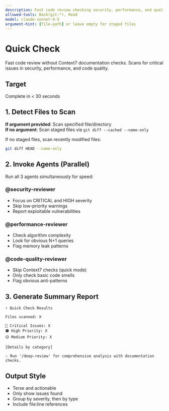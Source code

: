 ```yaml
---
description: Fast code review checking security, performance, and quality
allowed-tools: Bash(git:*), Read
model: claude-sonnet-4-5
argument-hint: [file-path] or leave empty for staged files
---
```


# Quick Check

Fast code review without Context7 documentation checks. Scans for critical issues in security, performance, and code quality.

## Target

Complete in < 30 seconds

## 1. Detect Files to Scan

**If argument provided**: Scan specified file/directory  
**If no argument**: Scan staged files via `git diff --cached --name-only`

If no staged files, scan recently modified files:
```bash
git diff HEAD --name-only
```

## 2. Invoke Agents (Parallel)

Run all 3 agents simultaneously for speed:

### @security-reviewer
- Focus on CRITICAL and HIGH severity
- Skip low-priority warnings
- Report exploitable vulnerabilities

### @performance-reviewer
- Check algorithm complexity
- Look for obvious N+1 queries
- Flag memory leak patterns

### @code-quality-reviewer
- Skip Context7 checks (quick mode)
- Only check basic code smells
- Flag obvious anti-patterns

## 3. Generate Summary Report

```
⚡ Quick Check Results

Files scanned: X

🔴 Critical Issues: X
🟠 High Priority: X
🟡 Medium Priority: X

[Details by category]

💡 Run '/deep-review' for comprehensive analysis with documentation checks.
```

## Output Style

- Terse and actionable
- Only show issues found
- Group by severity, then by type
- Include file:line references

